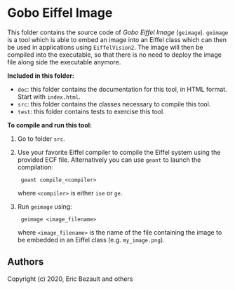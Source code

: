 # Gobo Eiffel Image

This folder contains the source code of *Gobo Eiffel Image*
(`geimage`). `geimage` is a tool which is able to embed an image
into an Eiffel class which can then be used in applications
using `EiffelVision2`.
The image will then be compiled into the executable, so that there
is no need to deploy the image file along side the executable
anymore.

**Included in this folder:**

* `doc`: this folder contains the documentation for this tool,
  in HTML format. Start with `index.html`.
* `src`: this folder contains the classes necessary to compile this tool.
* `test`: this folder contains tests to exercise this tool.

**To compile and run this tool:**

1. Go to folder `src`.

2. Use your favorite Eiffel compiler to compile the Eiffel system using
   the provided ECF file. Alternatively you can use `geant` to launch
   the compilation:
   
        geant compile_<compiler>
       
    where `<compiler>` is either `ise` or `ge`.

3. Run `geimage` using:

        geimage <image_filename>

    where `<image_filename>` is the name of the file containing the
    image to be embedded in an Eiffel class (e.g. `my_image.png`).

## Authors

Copyright (c) 2020, Eric Bezault and others
